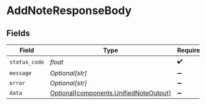 # AddNoteResponseBody


## Fields

| Field                                                                                  | Type                                                                                   | Required                                                                               | Description                                                                            |
| -------------------------------------------------------------------------------------- | -------------------------------------------------------------------------------------- | -------------------------------------------------------------------------------------- | -------------------------------------------------------------------------------------- |
| `status_code`                                                                          | *float*                                                                                | :heavy_check_mark:                                                                     | N/A                                                                                    |
| `message`                                                                              | *Optional[str]*                                                                        | :heavy_minus_sign:                                                                     | N/A                                                                                    |
| `error`                                                                                | *Optional[str]*                                                                        | :heavy_minus_sign:                                                                     | N/A                                                                                    |
| `data`                                                                                 | [Optional[components.UnifiedNoteOutput]](../../models/components/unifiednoteoutput.md) | :heavy_minus_sign:                                                                     | N/A                                                                                    |